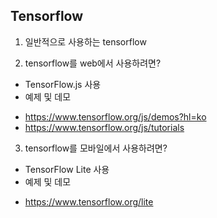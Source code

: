 ## Tensorflow

1. 일반적으로 사용하는 tensorflow

2. tensorflow를 web에서 사용하려면?
* TensorFlow.js 사용
* 예제 및 데모
- https://www.tensorflow.org/js/demos?hl=ko
- https://www.tensorflow.org/js/tutorials

3. tensorflow를 모바일에서 사용하려면?
* TensorFlow Lite 사용
* 예제 및 데모
- https://www.tensorflow.org/lite
